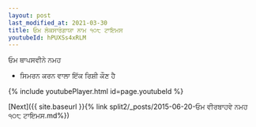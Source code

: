 ```yaml
---
layout: post
last_modified_at: 2021-03-30
title: ਓਮ ਲੋਕਸਾਰੰਗਾਯਾ ਨਾਮ ੧੦੮ ਟਾਇਮਸ
youtubeId: hPUXSs4xRLM
---
```

 
 
 ਓਮ ਥਾਪਸਵੀਨੇ ਨਮਹ  
 
 -  ਸਿਮਰਨ ਕਰਨ ਵਾਲਾ ਇੱਕ ਰਿਸ਼ੀ ਕੌਣ ਹੈ 
 
  
 
  
 
 
 
 
 
 


{% include youtubePlayer.html id=page.youtubeId %}
 
[Next]({{ site.baseurl }}{% link  split2/_posts/2015-06-20-ਓਮ ਵੀਰਬਾਹਵੇ ਨਮਹ ੧੦੮ ਟਾਇਮਸ.md%})
 
